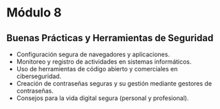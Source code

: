 # Módulo 8 
## Buenas Prácticas y Herramientas de Seguridad 
- Configuración segura de navegadores y aplicaciones. 
- Monitoreo y registro de actividades en sistemas informáticos. 
- Uso de herramientas de código abierto y comerciales en ciberseguridad. 
- Creación de contraseñas seguras y su gestión mediante gestores de contraseñas. 
- Consejos para la vida digital segura (personal y profesional). 